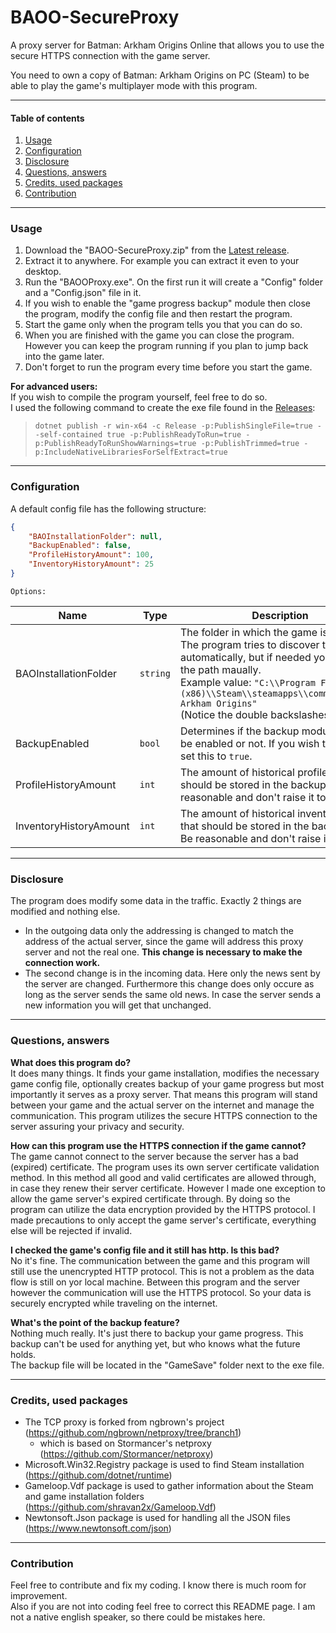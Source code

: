 # BAOO-SecureProxy
A proxy server for Batman: Arkham Origins Online that allows you to use the secure HTTPS connection with the game server.

You need to own a copy of Batman: Arkham Origins on PC (Steam) to be able to play the game's multiplayer mode with this program.

---

#### Table of contents
1. [Usage](#usage)
2. [Configuration](#configuration)
3. [Disclosure](#disclosure)
4. [Questions, answers](#questions-answers)
5. [Credits, used packages](#credits-used-packages)
6. [Contribution](#contribution)

---

### Usage
1. Download the "BAOO-SecureProxy.zip" from the [Latest release](https://github.com/reugen-programs/BAOO-SecureProxy/releases/latest).
1. Extract it to anywhere. For example you can extract it even to your desktop.
1. Run the "BAOOProxy.exe". On the first run it will create a "Config" folder and a "Config.json" file in it.
1. If you wish to enable the "game progress backup" module then close the program, modify the config file and then restart the program.
1. Start the game only when the program tells you that you can do so.
1. When you are finished with the game you can close the program. However you can keep the program running if you plan to jump back into the game later.
1. Don't forget to run the program every time before you start the game.

**For advanced users:** <br />
If you wish to compile the program yourself, feel free to do so. <br />
I used the following command to create the exe file found in the [Releases](https://github.com/reugen-programs/BAOO-SecureProxy/releases):
> `dotnet publish -r win-x64 -c Release -p:PublishSingleFile=true --self-contained true -p:PublishReadyToRun=true -p:PublishReadyToRunShowWarnings=true -p:PublishTrimmed=true -p:IncludeNativeLibrariesForSelfExtract=true`

---

### Configuration
A default config file has the following structure:
```json
{
    "BAOInstallationFolder": null,
    "BackupEnabled": false,
    "ProfileHistoryAmount": 100,
    "InventoryHistoryAmount": 25
}
```
    Options:

Name | Type | Description
------------ | ------------- | -------------
BAOInstallationFolder | `string` | The folder in which the game is installed. The program tries to discover the path automatically, but if needed you can enter the path maually. <br /> Example value: `"C:\\Program Files (x86)\\Steam\\steamapps\\common\\Batman Arkham Origins"` <br /> (Notice the double backslashes.)
BackupEnabled | `bool` | Determines if the backup module should be enabled or not. If you wish to enable it, set this to `true`.
ProfileHistoryAmount | `int` | The amount of historical profile data that should be stored in the backup file. Be reasonable and don't raise it too much.
InventoryHistoryAmount | `int` | The amount of historical inventory data that should be stored in the backup file. Be reasonable and don't raise it too much.

---

### Disclosure
The program does modify some data in the traffic. Exactly 2 things are modified and nothing else.
* In the outgoing data only the addressing is changed to match the address of the actual server, since the game will address this proxy server and not the real one. **This change is necessary to make the connection work.**
* The second change is in the incoming data. Here only the news sent by the server are changed. Furthermore this change does only occure as long as the server sends the same old news. In case the server sends a new information you will get that unchanged.

---

### Questions, answers
**What does this program do?** <br />
It does many things. It finds your game installation, modifies the necessary game config file, optionally creates backup of your game progress but most importantly it serves as a proxy server. That means this program will stand between your game and the actual server on the internet and manage the communication. This program utilizes the secure HTTPS connection to the server assuring your privacy and security.

**How can this program use the HTTPS connection if the game cannot?** <br />
The game cannot connect to the server because the server has a bad (expired) certificate. The program uses its own server certificate validation method. In this method all good and valid certificates are allowed through, in case they renew their server certificate. However I made one exception to allow the game server's expired certificate through. By doing so the program can utilize the data encryption provided by the HTTPS protocol. I made precautions to only accept the game server's certificate, everything else will be rejected if invalid.

**I checked the game's config file and it still has http. Is this bad?** <br />
No it's fine. The communication between the game and this program will still use the unencrypted HTTP protocol. This is not a problem as the data flow is still on yor local machine. Between this program and the server however the communication will use the HTTPS protocol. So your data is securely encrypted while traveling on the internet.

**What's the point of the backup feature?** <br />
Nothing much really. It's just there to backup your game progress. This backup can't be used for anything yet, but who knows what the future holds. <br />
The backup file will be located in the "GameSave" folder next to the exe file.

---

### Credits, used packages
* The TCP proxy is forked from ngbrown's project (https://github.com/ngbrown/netproxy/tree/branch1)
  * which is based on Stormancer's netproxy (https://github.com/Stormancer/netproxy)
* Microsoft.Win32.Registry package is used to find Steam installation (https://github.com/dotnet/runtime)
* Gameloop.Vdf package is used to gather information about the Steam and game installation folders (https://github.com/shravan2x/Gameloop.Vdf)
* Newtonsoft.Json package is used for handling all the JSON files (https://www.newtonsoft.com/json)

---

### Contribution
Feel free to contribute and fix my coding. I know there is much room for improvement. <br />
Also if you are not into coding feel free to correct this README page. I am not a native english speaker, so there could be mistakes here.
